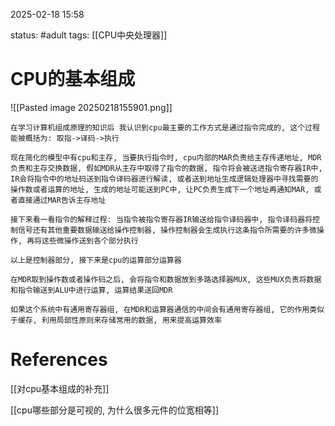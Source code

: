 2025-02-18    15:58

status: #adult 
tags: [[CPU中央处理器]]


# CPU的基本组成

![[Pasted image 20250218155901.png]]

```
在学习计算机组成原理的知识后 我认识到cpu最主要的工作方式是通过指令完成的, 这个过程能被概括为: 取指->译码->执行

现在简化的模型中有cpu和主存, 当要执行指令时, cpu内部的MAR负责给主存传递地址, MDR负责和主存交换数据, 假如MDR从主存中取得了指令的数据, 指令将会被送进指令寄存器IR中, IR会将指令中的地址码送到指令译码器进行解读, 或者送到地址生成逻辑处理器中寻找需要的操作数或者运算的地址, 生成的地址可能送到PC中, 让PC负责生成下一个地址再通知MAR, 或者直接通过MAR告诉主存地址

接下来看一看指令的解释过程: 当指令被指令寄存器IR输送给指令译码器中, 指令译码器将控制信号还有其他重要数据输送给操作控制器, 操作控制器会生成执行这条指令所需要的许多微操作, 再将这些微操作送到各个部分执行

以上是控制器部分, 接下来是cpu的运算部分运算器

在MDR取到操作数或者操作码之后, 会将指令和数据放到多路选择器MUX, 这些MUX负责将数据和指令输送到ALU中进行运算, 运算结果送回MDR

如果这个系统中有通用寄存器组, 在MDR和运算器通信的中间会有通用寄存器组, 它的作用类似于缓存, 利用局部性原则来存储常用的数据, 用来提高运算效率
```



# References

[[对cpu基本组成的补充]]

[[cpu哪些部分是可视的, 为什么很多元件的位宽相等]]